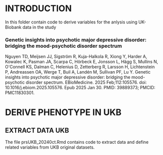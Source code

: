 # INTRODUCTION
In this folder contain code to derive variables for the anlysis using UK-Biobank data in the study

### Genetic insights into psychotic major depressive disorder: bridging the mood-psychotic disorder spectrum

Nguyen TD, Meijsen JJ, Sigström R, Kuja-Halkola R, Xiong Y, Harder A, Kowalec K, Pasman JA, Scarpa C, Hörbeck E, Jonsson L, Hägg S, Mullins N, O'Connell KS, Dalman C, Helenius D, Zetterberg R, Larsson H, Lichtenstein P, Andreassen OA, Werge T, Buil A, Landén M, Sullivan PF, Lu Y. 
Genetic insights into psychotic major depressive disorder: bridging the mood-psychotic disorder spectrum. 
EBioMedicine. 2025 Feb;112:105576. doi: 10.1016/j.ebiom.2025.105576. Epub 2025 Jan 30. PMID: 39889373; PMCID: PMC11830301.

# DERIVE PHENOTYPE IN UKB
## EXTRACT DATA UKB
The file prsUKB_20240ct.Rmd contains code to extract data and define related variables from UKB original datasets.

